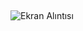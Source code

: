 ## 

![Ekran Alıntısı](https://user-images.githubusercontent.com/30186772/65328673-8221cb00-dbbf-11e9-938f-8ab52496d475.PNG)
